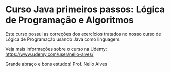 # Curso Java primeiros passos: Lógica de Programação e Algoritmos

Este curso possui as correções dos exercícios tratados no nosso curso de Lógica de Programação usando Java como linguagem.

Veja mais informações sobre o curso na Udemy:
https://www.udemy.com/user/nelio-alves/

Grande abraço e bons estudos!
Prof. Nelio Alves
